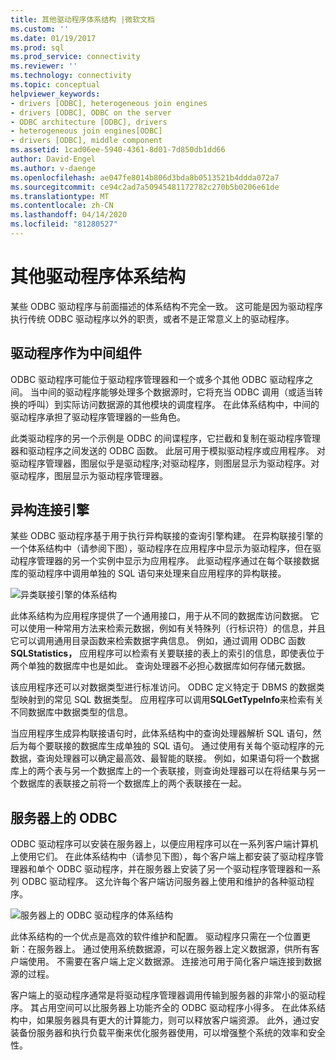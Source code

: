 ```yaml
---
title: 其他驱动程序体系结构 |微软文档
ms.custom: ''
ms.date: 01/19/2017
ms.prod: sql
ms.prod_service: connectivity
ms.reviewer: ''
ms.technology: connectivity
ms.topic: conceptual
helpviewer_keywords:
- drivers [ODBC], heterogeneous join engines
- drivers [ODBC], ODBC on the server
- ODBC architecture [ODBC], drivers
- heterogeneous join engines[ODBC]
- drivers [ODBC], middle component
ms.assetid: 1cad06ee-5940-4361-8d01-7d850db1dd66
author: David-Engel
ms.author: v-daenge
ms.openlocfilehash: ae047fe8014b806d3bda8b0513521b4ddda072a7
ms.sourcegitcommit: ce94c2ad7a50945481172782c270b5b0206e61de
ms.translationtype: MT
ms.contentlocale: zh-CN
ms.lasthandoff: 04/14/2020
ms.locfileid: "81280527"
---
```

# <a name="other-driver-architectures"></a>其他驱动程序体系结构
某些 ODBC 驱动程序与前面描述的体系结构不完全一致。 这可能是因为驱动程序执行传统 ODBC 驱动程序以外的职责，或者不是正常意义上的驱动程序。  
  
## <a name="driver-as-a-middle-component"></a>驱动程序作为中间组件  
 ODBC 驱动程序可能位于驱动程序管理器和一个或多个其他 ODBC 驱动程序之间。 当中间的驱动程序能够处理多个数据源时，它将充当 ODBC 调用（或适当转换的呼叫）到实际访问数据源的其他模块的调度程序。 在此体系结构中，中间的驱动程序承担了驱动程序管理器的一些角色。  
  
 此类驱动程序的另一个示例是 ODBC 的间谍程序，它拦截和复制在驱动程序管理器和驱动程序之间发送的 ODBC 函数。 此层可用于模拟驱动程序或应用程序。 对驱动程序管理器，图层似乎是驱动程序;对驱动程序，则图层显示为驱动程序。对驱动程序，图层显示为驱动程序管理器。  
  
## <a name="heterogeneous-join-engines"></a>异构连接引擎  
 某些 ODBC 驱动程序基于用于执行异构联接的查询引擎构建。 在异构联接引擎的一个体系结构中（请参阅下图），驱动程序在应用程序中显示为驱动程序，但在驱动程序管理器的另一个实例中显示为应用程序。 此驱动程序通过在每个联接数据库的驱动程序中调用单独的 SQL 语句来处理来自应用程序的异构联接。  
  
 ![异类联接引擎的体系结构](../../odbc/reference/media/fig3-4.gif "fig3-4")  
  
 此体系结构为应用程序提供了一个通用接口，用于从不同的数据库访问数据。 它可以使用一种常用方法来检索元数据，例如有关特殊列（行标识符）的信息，并且它可以调用通用目录函数来检索数据字典信息。 例如，通过调用 ODBC 函数**SQLStatistics，** 应用程序可以检索有关要联接的表上的索引的信息，即使表位于两个单独的数据库中也是如此。 查询处理器不必担心数据库如何存储元数据。  
  
 该应用程序还可以对数据类型进行标准访问。 ODBC 定义特定于 DBMS 的数据类型映射到的常见 SQL 数据类型。 应用程序可以调用**SQLGetTypeInfo**来检索有关不同数据库中数据类型的信息。  
  
 当应用程序生成异构联接语句时，此体系结构中的查询处理器解析 SQL 语句，然后为每个要联接的数据库生成单独的 SQL 语句。 通过使用有关每个驱动程序的元数据，查询处理器可以确定最高效、最智能的联接。 例如，如果语句将一个数据库上的两个表与另一个数据库上的一个表联接，则查询处理器可以在将结果与另一个数据库的表联接之前将一个数据库上的两个表联接在一起。  
  
## <a name="odbc-on-the-server"></a>服务器上的 ODBC  
 ODBC 驱动程序可以安装在服务器上，以便应用程序可以在一系列客户端计算机上使用它们。 在此体系结构中（请参见下图），每个客户端上都安装了驱动程序管理器和单个 ODBC 驱动程序，并在服务器上安装了另一个驱动程序管理器和一系列 ODBC 驱动程序。 这允许每个客户端访问服务器上使用和维护的各种驱动程序。  
  
 ![服务器上的 ODBC 驱动程序的体系结构](../../odbc/reference/media/fig3-5.gif "FIG3-5")  
  
 此体系结构的一个优点是高效的软件维护和配置。 驱动程序只需在一个位置更新：在服务器上。 通过使用系统数据源，可以在服务器上定义数据源，供所有客户端使用。 不需要在客户端上定义数据源。 连接池可用于简化客户端连接到数据源的过程。  
  
 客户端上的驱动程序通常是将驱动程序管理器调用传输到服务器的非常小的驱动程序。 其占用空间可以比服务器上功能齐全的 ODBC 驱动程序小得多。 在此体系结构中，如果服务器具有更大的计算能力，则可以释放客户端资源。 此外，通过安装备份服务器和执行负载平衡来优化服务器使用，可以增强整个系统的效率和安全性。
